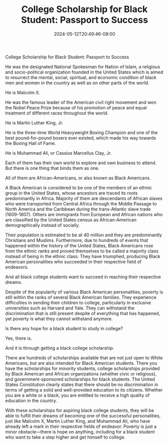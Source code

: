 ﻿---
title: "College Scholarship for Black Student: Passport to Success"
date: 2024-05-12T20:49:46-08:00
description: "College Scholarship Tips for Web Success"
featured_image: "/images/College Scholarship.jpg"
tags: ["College Scholarship"]
---

College Scholarship for Black Student: Passport to Success


He was the designated National Spokesman for Nation of Islam, a religious and socio-political organization founded in the United States which is aimed to resurrect the mental, social, spiritual, and economic condition of black men and women in the country as well as on other parts of the world. 

He is Malcolm X. 

He was the famous leader of the American civil right movement and won the Nobel Peace Prize because of his promotion of peace and equal treatment of different races throughout the world. 

He is Martin Luther King, Jr. 

He is the three-time World Heavyweight Boxing Champion and one of the best pound-for-pound boxers ever existed, which made his way towards the Boxing Hall of Fame. 

He is Muhammad Ali, or Cassius Marcellus Clay, Jr. 

Each of them has their own world to explore and own business to attend. But there is one thing that binds them as one. 

All of them are African-Americans, or also known as Black Americans. 

A Black American is considered to be one of the members of an ethnic group in the United States, whose ancestors are traced its roots predominantly in Africa. Majority of them are descendants of African slaves who were transported from Central Africa through the Middle Passage to North America and the Caribbean during the trans-Atlantic slave trade (1609-1807). Others are immigrants from European and African nations who are classified by the United States census as African-American demographically instead of socially. 

Their population is estimated to be at 40 million and they are predominantly Christians and Muslims. Furthermore, due to hundreds of events that happened within the history of the United States, Black Americans rose from the ethnic ranks and proved themselves to be called a majority class instead of being in the ethnic class. They have triumphed, producing Black American personalities who succeeded in their respective field of endeavors. 

And all black college students want to succeed in reaching their respective dreams. 

Despite of the popularity of various Black American personalities, poverty is still within the ranks of several Black American families. They experience difficulties in sending their children to college, particularly in exclusive universities such as Harvard and Yale. They can withstand the discrimination that is still present despite of everything that has happened, yet poverty is what they cannot withstand anymore.

Is there any hope for a black student to study in college?

Yes, there is. 

And it is through getting a black college scholarship. 

There are hundreds of scholarships available that are not just open to White Americans, but are also intended for Black American students. There you have the scholarships for minority students, college scholarships provided by Black American and African organizations (whether civic or religious), and government-sponsored scholarships for black students. The United States Constitution clearly states that there should be no discrimination in terms of getting a solid and well-provided education to its citizens. Whether you are a white or a black, you are entitled to receive a high quality of education in the country. 

With these scholarships for aspiring black college students, they will be able to fulfill their dreams of becoming one of the successful personalities, just like Malcolm X, Martin Luther King, and Muhammad Ali, who have already left a mark in their respective fields of endeavor. Poverty is just a minor obstacle—there is hope on anything, including for a black student who want to take a step higher and get himself to college.

